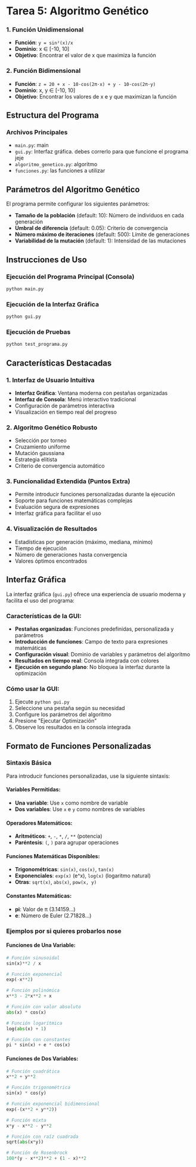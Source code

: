 # Tarea 5: Algoritmo Genético

### 1. Función Unidimensional
- **Función**: `y = sin²(x)/x`
- **Dominio**: x ∈ [-10, 10]
- **Objetivo**: Encontrar el valor de x que maximiza la función

### 2. Función Bidimensional
- **Función**: `z = 20 + x - 10·cos(2π·x) + y - 10·cos(2π·y)`
- **Dominio**: x, y ∈ [-10, 10]
- **Objetivo**: Encontrar los valores de x e y que maximizan la función

## Estructura del Programa

### Archivos Principales
- `main.py`: main
- `gui.py`: Interfaz gráfica. debes correrlo para que funcione el programa jeje
- `algoritmo_genetico.py`: algoritmo
- `funciones.py`: las funciones a utilizar

## Parámetros del Algoritmo Genético

El programa permite configurar los siguientes parámetros:

- **Tamaño de la población** (default: 10): Número de individuos en cada generación
- **Umbral de diferencia** (default: 0.05): Criterio de convergencia
- **Número máximo de iteraciones** (default: 500): Límite de generaciones
- **Variabilidad de la mutación** (default: 1): Intensidad de las mutaciones

## Instrucciones de Uso

### Ejecución del Programa Principal (Consola)
```bash
python main.py
```

### Ejecución de la Interfaz Gráfica
```bash
python gui.py
```

### Ejecución de Pruebas
```bash
python test_programa.py
```

## Características Destacadas

### 1. Interfaz de Usuario Intuitiva
- **Interfaz Gráfica**: Ventana moderna con pestañas organizadas
- **Interfaz de Consola**: Menú interactivo tradicional
- Configuración de parámetros interactiva
- Visualización en tiempo real del progreso

### 2. Algoritmo Genético Robusto
- Selección por torneo
- Cruzamiento uniforme
- Mutación gaussiana
- Estrategia elitista
- Criterio de convergencia automático

### 3. Funcionalidad Extendida (Puntos Extra)
- Permite introducir funciones personalizadas durante la ejecución
- Soporte para funciones matemáticas complejas
- Evaluación segura de expresiones
- Interfaz gráfica para facilitar el uso

### 4. Visualización de Resultados
- Estadísticas por generación (máximo, mediana, mínimo)
- Tiempo de ejecución
- Número de generaciones hasta convergencia
- Valores óptimos encontrados

## Interfaz Gráfica

La interfaz gráfica (`gui.py`) ofrece una experiencia de usuario moderna y facilita el uso del programa:

### Características de la GUI:
- **Pestañas organizadas**: Funciones predefinidas, personalizada y parámetros
- **Introducción de funciones**: Campo de texto para expresiones matemáticas
- **Configuración visual**: Dominio de variables y parámetros del algoritmo
- **Resultados en tiempo real**: Consola integrada con colores
- **Ejecución en segundo plano**: No bloquea la interfaz durante la optimización

### Cómo usar la GUI:
1. Ejecute `python gui.py`
2. Seleccione una pestaña según su necesidad
3. Configure los parámetros del algoritmo
4. Presione "Ejecutar Optimización"
5. Observe los resultados en la consola integrada

## Formato de Funciones Personalizadas

### Sintaxis Básica
Para introducir funciones personalizadas, use la siguiente sintaxis:

#### Variables Permitidas:
- **Una variable**: Use `x` como nombre de variable
- **Dos variables**: Use `x` e `y` como nombres de variables

#### Operadores Matemáticos:
- **Aritméticos**: `+`, `-`, `*`, `/`, `**` (potencia)
- **Paréntesis**: `(`, `)` para agrupar operaciones

#### Funciones Matemáticas Disponibles:
- **Trigonométricas**: `sin(x)`, `cos(x)`, `tan(x)`
- **Exponenciales**: `exp(x)` (e^x), `log(x)` (logaritmo natural)
- **Otras**: `sqrt(x)`, `abs(x)`, `pow(x, y)`

#### Constantes Matemáticas:
- **pi**: Valor de π (3.14159...)
- **e**: Número de Euler (2.71828...)

### Ejemplos por si quieres probarlos nose 

#### Funciones de Una Variable:
```python
# Función sinusoidal
sin(x)**2 / x

# Función exponencial
exp(-x**2)

# Función polinómica
x**3 - 2*x**2 + x

# Función con valor absoluto
abs(x) * cos(x)

# Función logarítmica
log(abs(x) + 1)

# Función con constantes
pi * sin(x) + e * cos(x)
```

#### Funciones de Dos Variables:
```python
# Función cuadrática
x**2 + y**2

# Función trigonométrica
sin(x) * cos(y)

# Función exponencial bidimensional
exp(-(x**2 + y**2))

# Función mixta
x*y - x**2 - y**2

# Función con raíz cuadrada
sqrt(abs(x*y))

# Función de Rosenbrock
100*(y - x**2)**2 + (1 - x)**2
```

